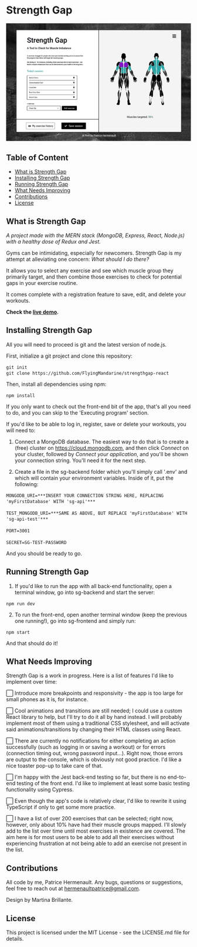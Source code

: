 # Strength Gap

![Strength Gap's main menu as seen on a desktop computer](sg-frontend/src/images/sg-github.JPG?raw=true "Strength Gap")

## Table of Content
- [What is Strength Gap](#what-is-strength-gap)
- [Installing Strength Gap](#installing-strength-gap)
- [Running Strength Gap](#running-strength-gap)
- [What Needs Improving](#what-needs-improving)
- [Contributions](#contributions)
- [License](#license)

## What is Strength Gap

*A project made with the MERN stack (MongoDB, Express, React, Node.js) with a healthy dose of Redux and Jest.*

Gyms can be intimidating, especially for newcomers. Strength Gap is my attempt at alleviating one concern: *What should I do there?*

It allows you to select any exercise and see which muscle group they primarily target, and then combine those exercises to check for potential gaps in your exercise routine.

It comes complete with a registration feature to save, edit, and delete your workouts.

**Check the [live demo](https://www.patrice-hermenault.com).**

## Installing Strength Gap

All you will need to proceed is git and the latest version of node.js.

First, initialize a git project and clone this repository:

    git init
    git clone https://github.com/FlyingMandarine/strengthgap-react

Then, install all dependencies using npm:

    npm install

If you only want to check out the front-end bit of the app, that's all you need to do, and you can skip to the 'Executing program' section.

If you'd like to be able to log in, register, save or delete your workouts, you will need to:

1. Connect a MongoDB database. The easiest way to do that is to create a (free) cluster on https://cloud.mongodb.com, and then click *Connect* on your cluster, followed by *Connect your application*, and you'll be shown your connection string. You'll need it for the next step.

2. Create a file in the sg-backend folder which you'll simply call '.env' and which will contain your environment variables. Inside of it, put the following:

```
MONGODB_URI=***INSERT YOUR CONNECTION STRING HERE, REPLACING 'myFirstDatabase' WITH 'sg-api'***

TEST_MONGODB_URI=***SAME AS ABOVE, BUT REPLACE 'myFirstDatabase' WITH 'sg-api-test'***

PORT=3001

SECRET=SG-TEST-PASSWORD
```

And you should be ready to go.

## Running Strength Gap

1. If you'd like to run the app with all back-end functionality, open a terminal window, go into sg-backend and start the server:

```
npm run dev
```

2. To run the front-end, open another terminal window (keep the previous one running!), go into sg-frontend and simply run:

```
npm start
```

And that should do it!

## What Needs Improving

Strength Gap is a work in progress. Here is a list of features I'd like to implement over time:

:white_large_square: Introduce more breakpoints and responsivity - the app is too large for small phones as it is, for instance.

:white_large_square: Cool animations and transitions are still needed; I could use a custom React library to help, but I'll try to do it all by hand instead. I will probably implement most of them using a traditional CSS stylesheet, and will activate said animations/transitions by changing their HTML classes using React.

:white_large_square: There are currently no notifications for either completing an action successfully (such as logging in or saving a workout) or for errors (connection timing out, wrong password input...). Right now, those errors are output to the console, which is obviously not good practice. I'd like a nice toaster pop-up to take care of that.

:white_large_square: I'm happy with the Jest back-end testing so far, but there is no end-to-end testing of the front end. I'd like to implement at least some basic testing functionality using Cypress.

:white_large_square: Even though the app's code is relatively clear, I'd like to rewrite it using TypeScript if only to get some more practice.

:white_large_square: I have a list of over 200 exercises that can be selected; right now, however, only about 10% have had their muscle groups mapped. I'll slowly add to the list over time until most exercises in existence are covered. The aim here is for most users to be able to add all their exercises without experiencing frustration at not being able to add an exercise not present in the list.

## Contributions

All code by me, Patrice Hermenault. Any bugs, questions or suggestions, feel free to reach out at hermenaultpatrice@gmail.com.

Design by Martina Brillante.

## License

This project is licensed under the MIT License - see the LICENSE.md file for details.
